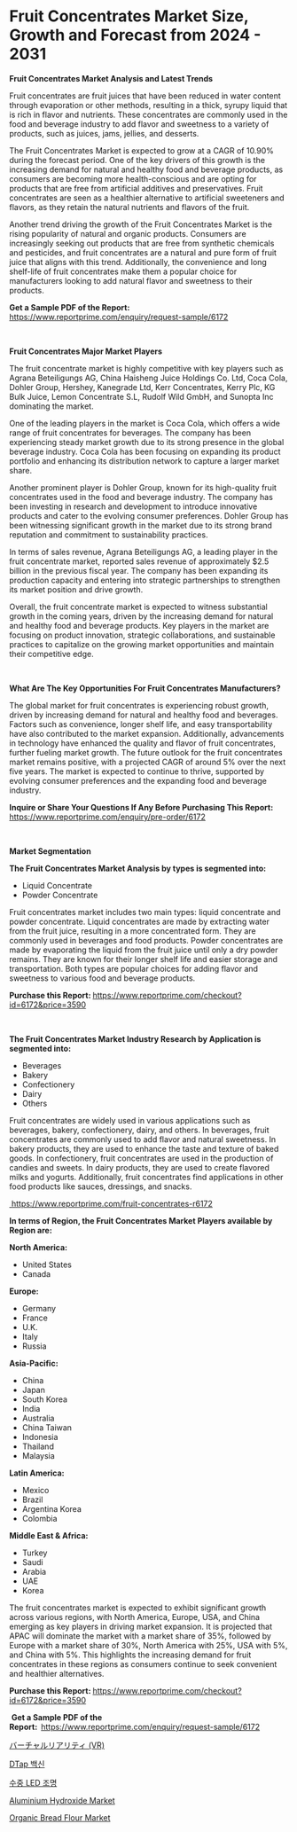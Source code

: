 <p><h1>Fruit Concentrates Market Size, Growth and Forecast from 2024 - 2031</h1></p><p><strong>Fruit Concentrates Market Analysis and Latest Trends</strong></p>
<p><p>Fruit concentrates are fruit juices that have been reduced in water content through evaporation or other methods, resulting in a thick, syrupy liquid that is rich in flavor and nutrients. These concentrates are commonly used in the food and beverage industry to add flavor and sweetness to a variety of products, such as juices, jams, jellies, and desserts.</p><p>The Fruit Concentrates Market is expected to grow at a CAGR of 10.90% during the forecast period. One of the key drivers of this growth is the increasing demand for natural and healthy food and beverage products, as consumers are becoming more health-conscious and are opting for products that are free from artificial additives and preservatives. Fruit concentrates are seen as a healthier alternative to artificial sweeteners and flavors, as they retain the natural nutrients and flavors of the fruit.</p><p>Another trend driving the growth of the Fruit Concentrates Market is the rising popularity of natural and organic products. Consumers are increasingly seeking out products that are free from synthetic chemicals and pesticides, and fruit concentrates are a natural and pure form of fruit juice that aligns with this trend. Additionally, the convenience and long shelf-life of fruit concentrates make them a popular choice for manufacturers looking to add natural flavor and sweetness to their products.</p></p>
<p><strong>Get a Sample PDF of the Report:&nbsp;</strong> <a href="https://www.reportprime.com/enquiry/request-sample/6172">https://www.reportprime.com/enquiry/request-sample/6172</a></p>
<p>&nbsp;</p>
<p><strong>Fruit Concentrates Major Market Players</strong></p>
<p><p>The fruit concentrate market is highly competitive with key players such as Agrana Beteiligungs AG, China Haisheng Juice Holdings Co. Ltd, Coca Cola, Dohler Group, Hershey, Kanegrade Ltd, Kerr Concentrates, Kerry Plc, KG Bulk Juice, Lemon Concentrate S.L, Rudolf Wild GmbH, and Sunopta Inc dominating the market. </p><p>One of the leading players in the market is Coca Cola, which offers a wide range of fruit concentrates for beverages. The company has been experiencing steady market growth due to its strong presence in the global beverage industry. Coca Cola has been focusing on expanding its product portfolio and enhancing its distribution network to capture a larger market share.</p><p>Another prominent player is Dohler Group, known for its high-quality fruit concentrates used in the food and beverage industry. The company has been investing in research and development to introduce innovative products and cater to the evolving consumer preferences. Dohler Group has been witnessing significant growth in the market due to its strong brand reputation and commitment to sustainability practices.</p><p>In terms of sales revenue, Agrana Beteiligungs AG, a leading player in the fruit concentrate market, reported sales revenue of approximately $2.5 billion in the previous fiscal year. The company has been expanding its production capacity and entering into strategic partnerships to strengthen its market position and drive growth.</p><p>Overall, the fruit concentrate market is expected to witness substantial growth in the coming years, driven by the increasing demand for natural and healthy food and beverage products. Key players in the market are focusing on product innovation, strategic collaborations, and sustainable practices to capitalize on the growing market opportunities and maintain their competitive edge.</p></p>
<p>&nbsp;</p>
<p><strong>What Are The Key Opportunities For Fruit Concentrates Manufacturers?</strong></p>
<p><p>The global market for fruit concentrates is experiencing robust growth, driven by increasing demand for natural and healthy food and beverages. Factors such as convenience, longer shelf life, and easy transportability have also contributed to the market expansion. Additionally, advancements in technology have enhanced the quality and flavor of fruit concentrates, further fueling market growth. The future outlook for the fruit concentrates market remains positive, with a projected CAGR of around 5% over the next five years. The market is expected to continue to thrive, supported by evolving consumer preferences and the expanding food and beverage industry.</p></p>
<p><strong>Inquire or Share Your Questions If Any Before Purchasing This Report:</strong> <a href="https://www.reportprime.com/enquiry/pre-order/6172">https://www.reportprime.com/enquiry/pre-order/6172</a></p>
<p>&nbsp;</p>
<p><strong>Market Segmentation</strong></p>
<p><strong>The Fruit Concentrates Market Analysis by types is segmented into:</strong></p>
<p><ul><li>Liquid Concentrate</li><li>Powder Concentrate</li></ul></p>
<p><p>Fruit concentrates market includes two main types: liquid concentrate and powder concentrate. Liquid concentrates are made by extracting water from the fruit juice, resulting in a more concentrated form. They are commonly used in beverages and food products. Powder concentrates are made by evaporating the liquid from the fruit juice until only a dry powder remains. They are known for their longer shelf life and easier storage and transportation. Both types are popular choices for adding flavor and sweetness to various food and beverage products.</p></p>
<p><strong>Purchase this Report:&nbsp;</strong><a href="https://www.reportprime.com/checkout?id=6172&price=3590">https://www.reportprime.com/checkout?id=6172&price=3590</a></p>
<p>&nbsp;</p>
<p><strong>The Fruit Concentrates Market Industry Research by Application is segmented into:</strong></p>
<p><ul><li>Beverages</li><li>Bakery</li><li>Confectionery</li><li>Dairy</li><li>Others</li></ul></p>
<p><p>Fruit concentrates are widely used in various applications such as beverages, bakery, confectionery, dairy, and others. In beverages, fruit concentrates are commonly used to add flavor and natural sweetness. In bakery products, they are used to enhance the taste and texture of baked goods. In confectionery, fruit concentrates are used in the production of candies and sweets. In dairy products, they are used to create flavored milks and yogurts. Additionally, fruit concentrates find applications in other food products like sauces, dressings, and snacks.</p></p>
<p><a href="https://www.reportprime.com/fruit-concentrates-r6172">&nbsp;https://www.reportprime.com/fruit-concentrates-r6172</a></p>
<p><strong>In terms of Region, the Fruit Concentrates Market Players available by Region are:</strong></p>
<p>
    <p> <strong> North America: </strong>
        <ul>
            <li>United States</li>
            <li>Canada</li>
        </ul>
        </p> 
    <p> <strong> Europe: </strong>
        <ul>
            <li>Germany</li>
            <li>France</li>
            <li>U.K.</li>
            <li>Italy</li>
            <li>Russia</li>
        </ul>
        </p> 
    <p> <strong> Asia-Pacific: </strong>
        <ul>
            <li>China</li>
            <li>Japan</li>
            <li>South Korea</li>
            <li>India</li>
            <li>Australia</li>
            <li>China Taiwan</li>
            <li>Indonesia</li>
            <li>Thailand</li>
            <li>Malaysia</li>
        </ul>
        </p> 
    <p> <strong> Latin America: </strong>
        <ul>
            <li>Mexico</li>
            <li>Brazil</li>
            <li>Argentina Korea</li>
            <li>Colombia</li>
        </ul>
        </p> 
    <p> <strong> Middle East & Africa: </strong>
        <ul>
            <li>Turkey</li>
            <li>Saudi</li>
            <li>Arabia</li>
            <li>UAE</li>
            <li>Korea</li>
        </ul>
    </p>
    </p>
<p><p>The fruit concentrates market is expected to exhibit significant growth across various regions, with North America, Europe, USA, and China emerging as key players in driving market expansion. It is projected that APAC will dominate the market with a market share of 35%, followed by Europe with a market share of 30%, North America with 25%, USA with 5%, and China with 5%. This highlights the increasing demand for fruit concentrates in these regions as consumers continue to seek convenient and healthier alternatives.</p></p>
<p><strong>Purchase this Report: </strong><a href="https://www.reportprime.com/checkout?id=6172&price=3590">https://www.reportprime.com/checkout?id=6172&price=3590</a></p>
<p>&nbsp;<strong>Get a Sample PDF of the Report:&nbsp;&nbsp;</strong><a href="https://www.reportprime.com/enquiry/request-sample/6172">https://www.reportprime.com/enquiry/request-sample/6172</a></p>
<p><strong></strong></p>
<p><p><a href="https://github.com/CloydAbbott2023/Market-Research-Report-List-1/blob/main/939909917995.md">バーチャルリアリティ (VR)</a></p><p><a href="https://github.com/JackieFauhey9089475/Market-Research-Report-List-1/blob/main/648981916428.md">DTap 백신</a></p><p><a href="https://github.com/sougarounis/Market-Research-Report-List-3/blob/main/518137116429.md">수중 LED 조명</a></p><p><a href="https://issuu.com/reportprime-2/docs/aluminium-hydroxide-market-size-2030.pptx">Aluminium Hydroxide Market</a></p><p><a href="https://github.com/vimar16th/Market-Research-Report-List-4/blob/main/organic-bread-flour-market.md">Organic Bread Flour Market</a></p></p>